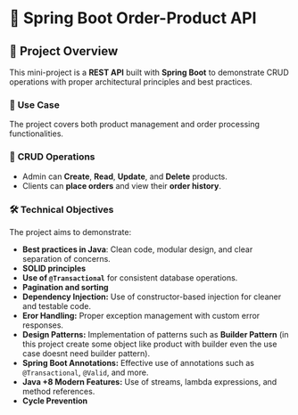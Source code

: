 # 🛒 Spring Boot Order-Product API

## 📌 Project Overview  
This mini-project is a **REST API** built with **Spring Boot** to demonstrate CRUD operations with proper architectural principles and best practices. 

### 🎯 **Use Case**
The project covers both product management and order processing functionalities.

### 🚀 **CRUD Operations**  
- Admin can **Create**, **Read**, **Update**, and **Delete** products.  
- Clients can **place orders** and view their **order history**. 

### 🛠️ **Technical Objectives**
The project aims to demonstrate:
- **Best practices in Java**: Clean code, modular design, and clear separation of concerns.  
- **SOLID principles**
- **Use of `@Transactional`** for consistent database operations.
- **Pagination and sorting**
- **Dependency Injection:** Use of constructor-based injection for cleaner and testable code.  
- **Eror Handling:** Proper exception management with custom error responses.  
- **Design Patterns:** Implementation of patterns such as **Builder Pattern** (in this project create some object like product with builder even the use case doesnt need builder pattern).  
- **Spring Boot Annotations:** Effective use of annotations such as `@Transactional`, `@Valid`, and more.  
- **Java +8 Modern Features:** Use of streams, lambda expressions, and method references.  
- **Cycle Prevention**  

